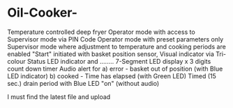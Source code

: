 # Oil-Cooker-
Temperature controlled deep fryer
Operator mode with access to Supervisor mode via PIN Code
Operator mode with preset parameters only
Supervisor mode where adjustment to temperature and cooking periods are enabled
"Start" initiated with basket position sensor, 
Visual indicator via   Tri-colour Status LED indicator and ........
7-Segment LED display x 3 digits count down timer
Audio alert for a) error  - basket out of position   (with Blue LED indicator)
                b) cooked - Time has elapsed         (with Green LED)
Timed (15 sec.) drain period with Blue LED "on"      (without audio)

I must find the latest file and upload
